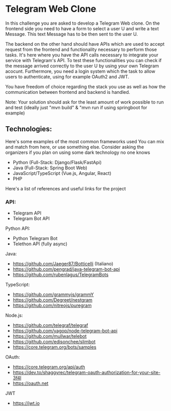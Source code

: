 # Telegram Web Clone 
In this challenge you are asked to develop a Telegram Web clone.
On the frontend side you need to have a form to select a user U and write a text Message. 
This text Message has to be then sent to the user U.

The backend on the other hand should have APIs which are used to accept request from the frontend and 
functionality necessary to perform those tasks. 
It's here where you have the API calls necessary to integrate your service with Telegram's API. 
To test these functionalities you can check if the message arrived correctly to the user U by using your own Telegram acocunt.
Furthermore, you need a login system which the task to allow users to authenticate, using for example OAuth2 and JWT.

You have freedom of choice regarding the stack you use as well as how the communication between frontend and backend is handled.

Note: Your solution should ask for the least amount of work possible to run and test (ideally just "mvn build" & "mvn run if using springboot for example)

## Technologies:
Here's some examples of the most common frameworks used
You can mix and match from here, or use something else. Consider asking the organizers if you plan on using some dark technology no one knows

- Python (Full-Stack: Django/Flask/FastApi)
- Java (Full-Stack: Spring Boot Web)
- JavaScript/TypeScript (Vue.js, Angular, React)
- PHP

Here's a list of references and useful links for the project

### API:
- Telegram API
- Telegram Bot API

Python API:
- Python Telegram Bot
- Telethon API (fully async)

Java:
- https://github.com/Jaeger87/Botticelli (Italiano)
- https://github.com/pengrad/java-telegram-bot-api
- https://github.com/rubenlagus/TelegramBots

TypeScript:
- https://github.com/grammyjs/grammY
- https://github.com/Degreet/nestgram
- https://github.com/nitreojs/puregram

Node.js:
- https://github.com/telegraf/telegraf
- https://github.com/yagop/node-telegram-bot-api
- https://github.com/mullwar/telebot
- https://github.com/edisonchee/slimbot
- https://core.telegram.org/bots/samples
 
OAuth:
- https://core.telegram.org/api/auth
- https://dev.to/shaggyrec/telegram-oauth-authorization-for-your-site-3f4l
- https://oauth.net

JWT
 - https://jwt.io

